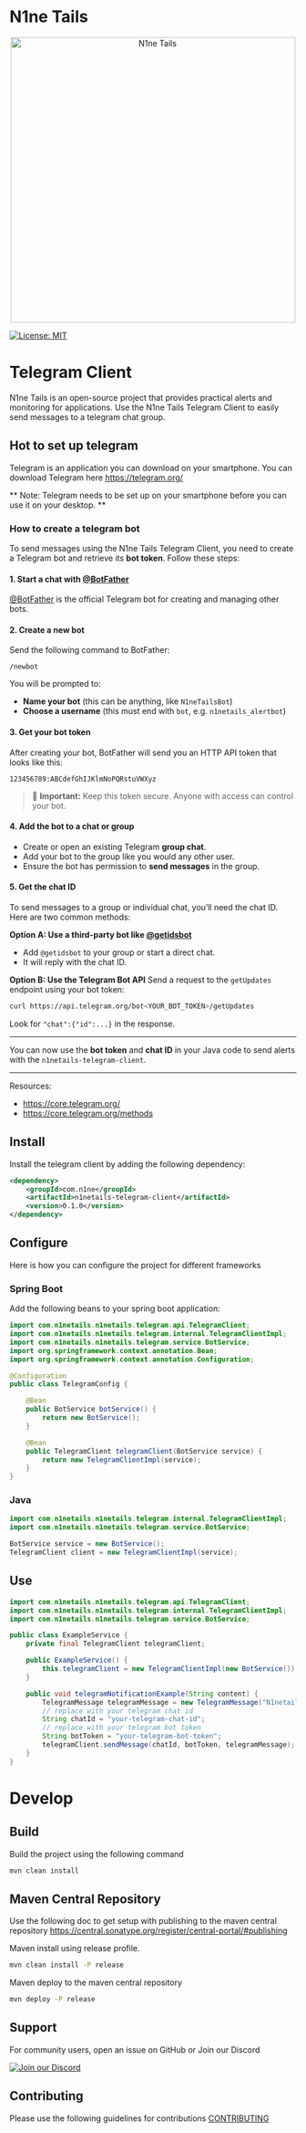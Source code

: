 # N1ne Tails

<div align="center">
  <img src="https://raw.githubusercontent.com/n1netails/n1netails/refs/heads/main/n1netails_icon_transparent.png" alt="N1ne Tails" width="500" style="display: block; margin: auto;"/>
</div>

[![License: MIT](https://img.shields.io/badge/License-MIT-yellow.svg)](LICENSE)

# Telegram Client
N1ne Tails is an open-source project that provides practical alerts and monitoring for applications.
Use the N1ne Tails Telegram Client to easily send messages to a telegram chat group.

## Hot to set up telegram
Telegram is an application you can download on your smartphone. You can download Telegram here
https://telegram.org/

** Note: Telegram needs to be set up on your smartphone before you can use it on your desktop. **

### How to create a telegram bot

To send messages using the N1ne Tails Telegram Client, you need to create a Telegram bot and retrieve its **bot token**. Follow these steps:

#### 1. Start a chat with [@BotFather](https://t.me/BotFather)

[@BotFather](https://t.me/BotFather) is the official Telegram bot for creating and managing other bots.

#### 2. Create a new bot

Send the following command to BotFather:

```
/newbot
```

You will be prompted to:

* **Name your bot** (this can be anything, like `N1neTailsBot`)
* **Choose a username** (this must end with `bot`, e.g. `n1netails_alertbot`)

#### 3. Get your bot token

After creating your bot, BotFather will send you an HTTP API token that looks like this:

```
123456789:ABCdefGhIJKlmNoPQRstuVWXyz
```

> 📌 **Important:** Keep this token secure. Anyone with access can control your bot.

#### 4. Add the bot to a chat or group

* Create or open an existing Telegram **group chat**.
* Add your bot to the group like you would any other user.
* Ensure the bot has permission to **send messages** in the group.

#### 5. Get the chat ID

To send messages to a group or individual chat, you’ll need the chat ID. Here are two common methods:

**Option A: Use a third-party bot like [@getidsbot](https://t.me/getidsbot)**

* Add `@getidsbot` to your group or start a direct chat.
* It will reply with the chat ID.

**Option B: Use the Telegram Bot API**
Send a request to the `getUpdates` endpoint using your bot token:

```bash
curl https://api.telegram.org/bot<YOUR_BOT_TOKEN>/getUpdates
```

Look for `"chat":{"id":...}` in the response.

---

You can now use the **bot token** and **chat ID** in your Java code to send alerts with the `n1netails-telegram-client`.

---


Resources: 
- https://core.telegram.org/
- https://core.telegram.org/methods

## Install
Install the telegram client by adding the following dependency:
```xml
<dependency>
    <groupId>com.n1ne</groupId>
    <artifactId>n1netails-telegram-client</artifactId>
    <version>0.1.0</version>
</dependency>
```

## Configure
Here is how you can configure the project for different frameworks

### Spring Boot
Add the following beans to your spring boot application:

```java
import com.n1netails.n1netails.telegram.api.TelegramClient;
import com.n1netails.n1netails.telegram.internal.TelegramClientImpl;
import com.n1netails.n1netails.telegram.service.BotService;
import org.springframework.context.annotation.Bean;
import org.springframework.context.annotation.Configuration;

@Configuration
public class TelegramConfig {

    @Bean
    public BotService botService() { 
        return new BotService(); 
    }

    @Bean
    public TelegramClient telegramClient(BotService service) {
        return new TelegramClientImpl(service);
    }
}
```

### Java

```java
import com.n1netails.n1netails.telegram.internal.TelegramClientImpl;
import com.n1netails.n1netails.telegram.service.BotService;

BotService service = new BotService();
TelegramClient client = new TelegramClientImpl(service);
```

## Use
```java
import com.n1netails.n1netails.telegram.api.TelegramClient;
import com.n1netails.n1netails.telegram.internal.TelegramClientImpl;
import com.n1netails.n1netails.telegram.service.BotService;

public class ExampleService {
    private final TelegramClient telegramClient;

    public ExampleService() {
        this.telegramClient = new TelegramClientImpl(new BotService());
    }

    public void telegramNotificationExample(String content) {
        TelegramMessage telegramMessage = new TelegramMessage("N1netails Telegram Works!", false);
        // replace with your telegram chat id
        String chatId = "your-telegram-chat-id";
        // replace with your telegram bot token
        String botToken = "your-telegram-bot-token";
        telegramClient.sendMessage(chatId, botToken, telegramMessage);
    }
}
```

# Develop
## Build
Build the project using the following command
```bash
mvn clean install
```

## Maven Central Repository
Use the following doc to get setup with publishing to the maven central repository
https://central.sonatype.org/register/central-portal/#publishing

Maven install using release profile.
```bash
mvn clean install -P release
```

Maven deploy to the maven central repository
```bash
mvn deploy -P release
```

## Support

For community users, open an issue on GitHub or Join our Discord

[![Join our Discord](https://img.shields.io/badge/Join_Discord-7289DA?style=for-the-badge&logo=discord&logoColor=white)](https://discord.gg/ma9CCw7F2x)

## Contributing

Please use the following guidelines for contributions [CONTRIBUTING](./contributing.md)